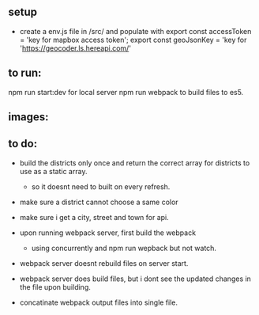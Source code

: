 
## setup
 * create a env.js file in /src/ and populate with
 export const accessToken = 'key for mapbox access token';
 export const geoJsonKey  = 'key for 'https://geocoder.ls.hereapi.com/'

## to run:
  npm run start:dev for local server
  npm run webpack to build files to es5.

## images:


## to do:
- build the districts only once and return the correct array for districts to use as a static array.
    - so it doesnt need to built on every refresh.

- make sure a district cannot choose a same color

- make sure i get a city, street and town for api.

- upon running webpack server, first build the webpack

     - using concurrently and npm run wepback but not watch.

- webpack server doesnt rebuild files on server start.

- webpack server does build files, but i dont see the updated changes in the file upon building.

- concatinate webpack output files into single file.
